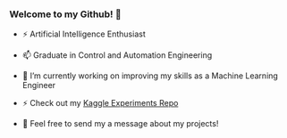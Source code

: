 ### Welcome to my Github! 👋


- ⚡ Artificial Intelligence Enthusiast
- 📫 Graduate in Control and Automation Engineering
- 🔭 I’m currently working on improving my skills as a Machine Learning Engineer
- ⚡ Check out my [Kaggle Experiments Repo](https://github.com/darkrubiks/Kaggle_Notebooks)


- 💬 Feel free to send my a message about my projects!
